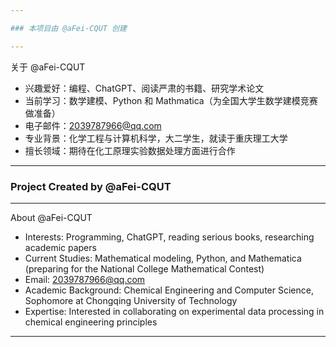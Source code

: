 ```yaml
---

### 本项目由 @aFei-CQUT 创建

---
```


关于 @aFei-CQUT

- 兴趣爱好：编程、ChatGPT、阅读严肃的书籍、研究学术论文
- 当前学习：数学建模、Python 和 Mathmatica（为全国大学生数学建模竞赛做准备）
- 电子邮件：2039787966@qq.com
- 专业背景：化学工程与计算机科学，大二学生，就读于重庆理工大学
- 擅长领域：期待在化工原理实验数据处理方面进行合作

---

### Project Created by @aFei-CQUT

---

About @aFei-CQUT

- Interests: Programming, ChatGPT, reading serious books, researching academic papers
- Current Studies: Mathematical modeling, Python, and Mathematica (preparing for the National College Mathematical Contest)
- Email: 2039787966@qq.com
- Academic Background: Chemical Engineering and Computer Science, Sophomore at Chongqing University of Technology
- Expertise: Interested in collaborating on experimental data processing in chemical engineering principles

---

